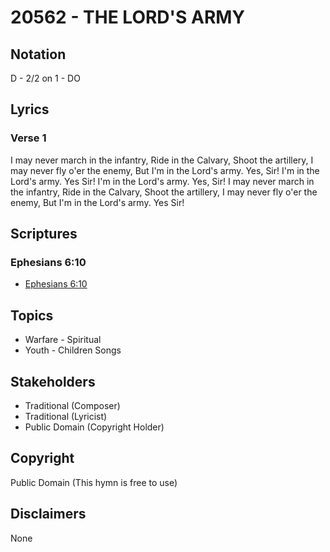 # 20562 - THE LORD'S ARMY

## Notation

D - 2/2 on 1 - DO

## Lyrics

### Verse 1

I may never march in the infantry, Ride in the Calvary, Shoot the artillery, I may never fly o'er the enemy, But I'm in the Lord's army.  Yes, Sir! I'm in the Lord's army. Yes Sir! I'm in the Lord's army. Yes, Sir! I may never march in the infantry, Ride in the Calvary, Shoot the artillery, I may never fly o'er the enemy, But I'm in the Lord's army. Yes Sir!


## Scriptures

### Ephesians 6:10

- [Ephesians 6:10](https://www.biblegateway.com/passage/?search=Ephesians%206%3A10)


## Topics

- Warfare - Spiritual
- Youth - Children Songs

## Stakeholders

- Traditional (Composer)
- Traditional (Lyricist)
- Public Domain (Copyright Holder)

## Copyright

Public Domain
(This hymn is free to use)

## Disclaimers

None


